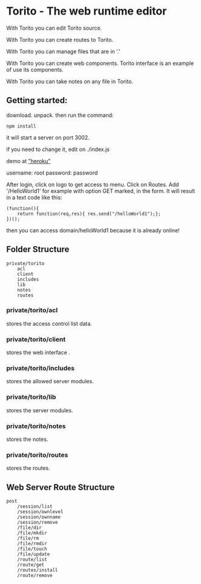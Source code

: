 # Torito - The web runtime editor

With Torito you can edit Torito source.

With Torito you can create routes to Torito.

With Torito you can manage files that are in '.'

With Torito you can create web components. Torito interface is an example of use its components.

With Torito you can take notes on any file in Torito.


## Getting started:

download. unpack. then run the command:

```
npm install
```

it will start a server on port 3002.

if you need to change it, edit on ./index.js

demo at ["heroku"](https://ancient-gorge-38573.herokuapp.com)

username: root
password: password

After login, click on logo to get access to menu. Click on Routes. Add '/HelloWorld1' for example with option GET marked, in the form. It will result in a text code like this:

```
(function(){
	return function(req,res){ res.send("/helloWorld1");};
})();
```

then you can access domain/helloWorld1 because it is already online!

## Folder Structure

    private/torito
        acl
        client
        includes
        lib
        notes
        routes
      
### private/torito/acl

stores the access control list data.

### private/torito/client

stores the web interface .

### private/torito/includes

stores the allowed server modules.

### private/torito/lib

stores the server modules.

### private/torito/notes

stores the notes.

### private/torito/routes

stores the routes.

## Web Server Route Structure

    post
        /session/list
        /session/ownlevel
        /session/ownname
        /session/remove
        /file/dir
        /file/mkdir
        /file/rm
        /file/rmdir
        /file/touch
        /file/update
        /route/list
        /route/get
        /routes/install
        /route/remove
        




